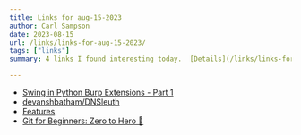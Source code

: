 ```yaml
---
title: Links for aug-15-2023
author: Carl Sampson
date: 2023-08-15
url: /links/links-for-aug-15-2023/
tags: ["links"]
summary: 4 links I found interesting today.  [Details](/links/links-for-aug-15-2023/)

---
```


- [Swing in Python Burp Extensions - Part 1](https://parsiya.net/blog/2019-11-04-swing-in-python-burp-extensions-part-1/)
- [devanshbatham/DNSleuth](https://github.com/devanshbatham/DNSleuth)
- [Features](https://github.com/projectdiscovery/proxify)
- [Git for Beginners: Zero to Hero 🐙](https://jdsalaro.com/tutorial/git/)

